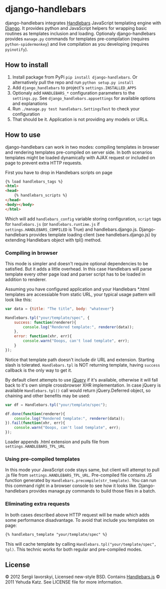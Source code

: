 django-handlebars
=================
django-handlebars integrates [Handlebars](http://handlebarsjs.com/) JavaScript templating engine with [Django](https://www.djangoproject.com/). It provides python and JavaScript helpers for wrapping basic routines as templates inclusion and loading. Optionaly django-handlebars provides `manage.py` commands for templates pre-compilation (requires `python-spidermonkey`) and live compilation as you developing (requires `pyinotify`).

How to install
--------------
1. Install package from PyPi `pip install django-handlebars`. Or alternatively pull the repo and run `python setup.py install`
2. Add `django_handlebars` to project's `settings.INSTALLED_APPS`
3. Optionaly add `HANDLEBARS_*` configuration parameters to the `settings.py`. See `django_handlebars.appsettings` for available options and explanations
4. Run `./manage.py test handlebars.SettingsTest` to check your configuration
5. That should be it. Application is not providing any models or URLs.

How to use
----------
django-handlebars can work in two modes: compiling templates in browser and rendering templates pre-compiled on server side. In both scenarios templates might be loaded dynamically with AJAX request or included on page to prevent extra HTTP requests.

First you have to drop in Handlebars scripts on page

```html
{% load handlebars_tags %}
<html>
<head>
	{% handlebars_scripts %}
</head>
<body></body>	
</html>
```
Which will add `handlebars_config` variable storing configuration, `script` tags for `handlebars.js` (or `handlebars.runtime.js` if `settings.HANDLEBARS_COMPILED` is True) and handlebars.django.js. Django-handlebars provides template loading client (see handlebars.django.js) by extending Handlebars object with tpl() method.

### Compiling in browser
This mode is simpler and doesn't require optional dependencies to be satisfied. But it adds a little overhead. In this case Handlebars will parse  template every other page load and parser script has to be loaded in addition to renderer.

Assuming you have configured application and your Handlebars *.html templates are accessiable from static URL, your typical usage pattern will look like this:

```js
var data = {title: "The title", body: "whatever"}

Handlebars.tpl("your/template/spec", {
    success: function(renderer){
        console.log("Rendered template:", renderer(data));
    },
    error: function(xhr, err){
        console.warn("Ooops, can't load template", err);
    }
});
```

Notice that template path doesn't include dir URL and extension. Starting slash is tolerated. `Handlebars.tpl` is NOT returning template, having `success` callback is the only way to get it.

By default client attempts to use [jQuery](https://github.com/jquery/jquery) if it's available, otherwise it will fall back to it's own simple crossbrowser XHR implementation. In case jQuery is available `Handlebars.tpl()` call would return jQuery.Deferred object, so chaining and other benefits may be used:

```js
var df = Handlebars.tpl("your/template/spec");

df.done(function(renderer){
    console.log("Rendered template:", renderer(data));
}).fail(function(xhr, err){
    console.warn("Ooops, can't load template", err);
});
```

Loader appends .html extension and pulls file from `settings.HANDLEBARS_TPL_URL`

### Using pre-compiled templates
In this mode your JavaScript code stays same, but client will attempt to pull .js file from `settings.HANDLEBARS_TPL_URL`. Pre-compiled file contains JS function generated by `Handlebars.precompile(str_template)`. You can run this command right in a browser console to see how it looks like. Django-handlebars provides manage.py commands to build those files in a batch.

### Eliminating extra requests
In both cases described above HTTP request will be made which adds some performance disadvantage. To avoid that include you templates on page:

```html
{% handlebars_template "your/template/spec" %}
```

This will cache template by calling `Handlebars.tpl("your/template/spec", tpl)`. This technic works for both regular and pre-compiled modes.

License
-------
&copy; 2012 Sergii Iavorskyi, Licensed new-style BSD. Contains [Handlebars.js](https://github.com/wycats/handlebars.js) &copy; 2011 Yehuda Katz. See LICENSE file for more information.

